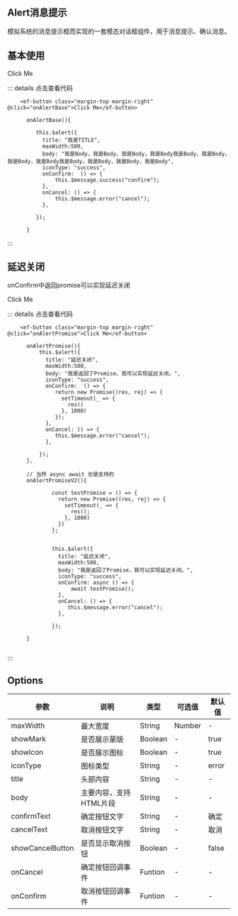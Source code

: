 ## Alert消息提示
模拟系统的消息提示框而实现的一套模态对话框组件，用于消息提示、确认消息。

## 基本使用
<div class="md-button-wrapper flex-base">
	<ef-button class="margin-top margin-right"  @click="onAlertBase">Click Me</ef-button>
</div>

::: details 点击查看代码

```vue
	<ef-button class="margin-top margin-right"  @click="onAlertBase">Click Me</ef-button>
	
	  onAlertBase(){
		 
		 this.$alert({
		   title: "我是TITLE",
		   maxWidth:500,
		   body: "我是Body，我是Body，我是Body，我是Body我是Body，我是Body，我是Body，我是Body我是Body，我是Body，我是Body，我是Body",
		   iconType: "success",
		   onConfirm:  () => {
			   this.$message.success("confirm");
		   },
		   onCancel: () => {
			   this.$message.error("cancel");
		   },
		 		  
		 });  
		        
	  }
```
:::

## 延迟关闭
onConfirm中返回promise可以实现延迟关闭

<div class="md-button-wrapper flex-base">
	<ef-button class="margin-top margin-right"  @click="onAlertPromise">Click Me</ef-button>
</div>

::: details 点击查看代码

```vue
	<ef-button class="margin-top margin-right"  @click="onAlertPromise">Click Me</ef-button>
	
	  onAlertPromise(){
		  this.$alert({
		    title: "延迟关闭",
		    maxWidth:500,
		    body: "我是返回了Promise，我可以实现延迟关闭。",
		    iconType: "success",
		    onConfirm:  () => {
			   return new Promise((res, rej) => {
				 setTimeout(_ => {
				   res()
				 }, 1000)
			   });
		    },
		    onCancel: () => {
			   this.$message.error("cancel");
		    },
		  		  
		  });  
	  },
	  
	  // 当然 async await 也是支持的
	  onAlertPromiseV2(){
	  		  
	  		  const testPromise = () => {
	  		    return new Promise((res, rej) => {
	  		      setTimeout(_ => {
	  		        res();
	  		      }, 1000)
	  		    })
	  		  };
	  		  
	  		  
	  		  this.$alert({
	  			title: "延迟关闭",
	  			maxWidth:500,
	  			body: "我是返回了Promise，我可以实现延迟关闭。",
	  			iconType: "success",
	  			onConfirm: async () => {			
	  				await testPromise();
	  			},
	  			onCancel: () => {
	  			   this.$message.error("cancel");
	  			},
	  				  
	  		  });  
	  		  
	  }
	  
```
:::


## Options
| 参数      | 说明          | 类型      | 可选值                           | 默认值  |
|---------- |-------------- |---------- |--------------------------------  |-------- |
| maxWidth | 最大宽度 | String|Number | - | 600 |
| showMark | 是否展示蒙版 | Boolean | - | true |
| showIcon | 是否展示图标 | Boolean | - | true |
| iconType | 图标类型 | String | - | error |
| title | 头部内容 | String | - | - |
| body | 主要内容，支持HTML片段 | String | - | - |
| confirmText | 确定按钮文字 | String | - | 确定 |
| cancelText | 取消按钮文字 | String | - | 取消 |
| showCancelButton | 是否显示取消按钮 | Boolean | - | false |
| onCancel | 确定按钮回调事件 | Funtion | - | - |
| onConfirm | 取消按钮回调事件 | Funtion | - | - |



<script>

export default {
  data() {
    return {
    }
  },
  methods:{
	  onAlertBase(){
		 
		 this.$alert({
		   title: "基本使用",
		   maxWidth:500,
		   body: "我是Body，我是Body，我是Body，我是Body我是Body，我是Body，我是Body，我是Body我是Body，我是Body，我是Body，我是Body",
		   iconType: "success",
		   onConfirm:  () => {
			   this.$message.success("confirm");
		   },
		   onCancel: () => {
			   this.$message.error("cancel");
		   },
		 		  
		 });  
		        
	  },
	  onAlertPromise(){
		  this.$alert({
		    title: "延迟关闭",
		    maxWidth:500,
		    body: "我是返回了Promise，我可以实现延迟关闭。",
		    iconType: "success",
		    onConfirm:  () => {
			   return new Promise((res, rej) => {
				 setTimeout(_ => {
				   res()
				 }, 1000)
			   });
		    },
		    onCancel: () => {
			   this.$message.error("cancel");
		    },
		  		  
		  });  
	  },
	  onAlertPromiseV2(){
		  
		  const testPromise = () => {
		    return new Promise((res, rej) => {
		      setTimeout(_ => {
		        res();
		      }, 1000)
		    })
		  };
		  
		  
		  this.$alert({
			title: "延迟关闭",
			maxWidth:500,
			body: "我是返回了Promise，我可以实现延迟关闭。",
			iconType: "success",
			onConfirm: async () => {			
				await testPromise();
			},
			onCancel: () => {
			   this.$message.error("cancel");
			},
				  
		  });  
		  
	  }
  },
  mounted () {

  }
}

</script>